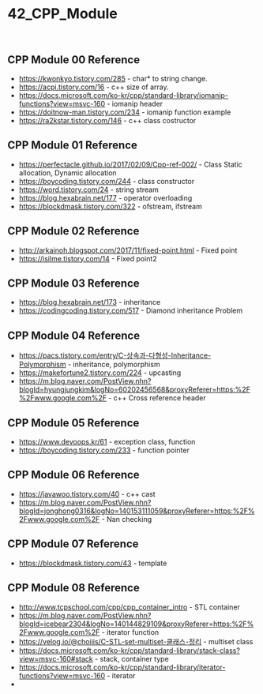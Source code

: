 # 42_CPP_Module<br><br>

## CPP Module 00 Reference<br>
- <https://kwonkyo.tistory.com/285> - char* to string change.<br>
- <https://acpi.tistory.com/16> - c++ size of array.<br>
- <https://docs.microsoft.com/ko-kr/cpp/standard-library/iomanip-functions?view=msvc-160> - iomanip header<br>
- <https://doitnow-man.tistory.com/234> - iomanip function example<br>
- <https://ra2kstar.tistory.com/146> - c++ class costructor<br>
## CPP Module 01 Reference<br>
- <https://perfectacle.github.io/2017/02/09/Cpp-ref-002/> - Class Static allocation, Dynamic allocation<br>
- <https://boycoding.tistory.com/244> - class constructor<br>
- <https://word.tistory.com/24> - string stream<br>
- <https://blog.hexabrain.net/177> - operator overloading<br>
- <https://blockdmask.tistory.com/322> - ofstream, ifstream<br>
## CPP Module 02 Reference<br>
- <http://arkainoh.blogspot.com/2017/11/fixed-point.html> - Fixed point<br>
- <https://isilme.tistory.com/14> - Fixed point2<br>
## CPP Module 03 Reference<br>
- <https://blog.hexabrain.net/173> - inheritance<br>
- <https://codingcoding.tistory.com/517> - Diamond inheritance Problem<br>
## CPP Module 04 Reference<br>
- <https://pacs.tistory.com/entry/C-상속과-다형성-Inheritance-Polymorphism> - inheritance, polymorphism<br>
- <https://makefortune2.tistory.com/224> - upcasting<br>
- <https://m.blog.naver.com/PostView.nhn?blogId=hyungjungkim&logNo=60202456568&proxyReferer=https:%2F%2Fwww.google.com%2F> - c++ Cross reference header<br>
## CPP Module 05 Reference<br>
- <https://www.devoops.kr/61> - exception class, function <br>
- <https://boycoding.tistory.com/233> - function pointer<br>
## CPP Module 06 Reference<br>
- <https://javawoo.tistory.com/40> - c++ cast<br>
- <https://m.blog.naver.com/PostView.nhn?blogId=jonghong0316&logNo=140153111059&proxyReferer=https:%2F%2Fwww.google.com%2F> - Nan checking<br>
## CPP Module 07 Reference<br>
- <https://blockdmask.tistory.com/43> - template<br>
## CPP Module 08 Reference<br>
- <http://www.tcpschool.com/cpp/cpp_container_intro> - STL container<br>
- <https://m.blog.naver.com/PostView.nhn?blogId=icebear2304&logNo=140144829109&proxyReferer=https:%2F%2Fwww.google.com%2F> - iterator function<br>
- <https://velog.io/@choiiis/C-STL-set-multiset-클래스-정리> - multiset class<br>
- <https://docs.microsoft.com/ko-kr/cpp/standard-library/stack-class?view=msvc-160#stack> - stack, container type<br>
- <https://docs.microsoft.com/ko-kr/cpp/standard-library/iterator-functions?view=msvc-160> - iterator<br>
- 
